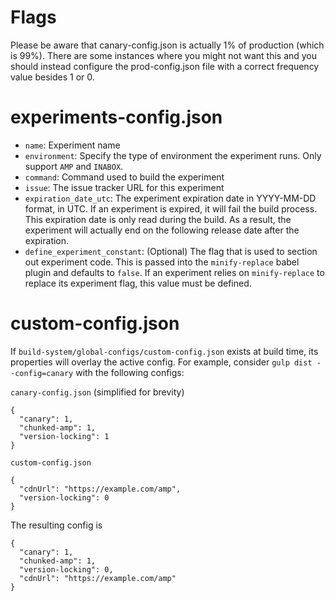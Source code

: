 # Flags

Please be aware that canary-config.json is actually 1% of production (which is
99%). There are some instances where you might not want this and you should
instead configure the prod-config.json file with a correct frequency value
besides 1 or 0.

# experiments-config.json

- `name`: Experiment name
- `environment`: Specify the type of environment the experiment runs. Only support `AMP` and `INABOX`.
- `command`: Command used to build the experiment
- `issue`: The issue tracker URL for this experiment
- `expiration_date_utc`: The experiment expiration date in YYYY-MM-DD format, in UTC. If an experiment is expired, it will fail the build process. This expiration date is only read during the build. As a result, the experiment will actually end on the following release date after the expiration.
- `define_experiment_constant`: (Optional) The flag that is used to section out experiment code. This is passed into the `minify-replace` babel plugin and defaults to `false`. If an experiment relies on `minify-replace` to replace its experiment flag, this value must be defined.

# custom-config.json

If `build-system/global-configs/custom-config.json` exists at build time, its properties will overlay the active config. For example, consider `gulp dist --config=canary` with the following configs:

`canary-config.json` (simplified for brevity)

```
{
  "canary": 1,
  "chunked-amp": 1,
  "version-locking": 1
}
```

`custom-config.json`

```
{
  "cdnUrl": "https://example.com/amp",
  "version-locking": 0
}
```

The resulting config is

```
{
  "canary": 1,
  "chunked-amp": 1,
  "version-locking": 0,
  "cdnUrl": "https://example.com/amp"
}
```
